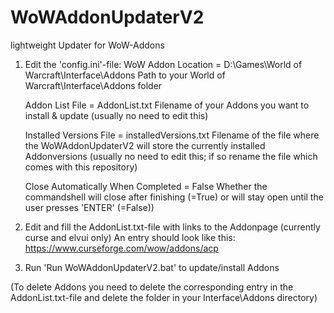 # WoWAddonUpdaterV2
lightweight Updater for WoW-Addons

1) Edit the 'config.ini'-file:
     WoW Addon Location = D:\Games\World of Warcraft\Interface\Addons
         Path to your World of Warcraft\Interface\Addons folder
         
     Addon List File = AddonList.txt
         Filename of your Addons you want to install & update (usually no need to edit this)
         
     Installed Versions File = installedVersions.txt
         Filename of the file where the WoWAddonUpdaterV2 will store the currently installed Addonversions (usually no need to edit this; if so rename the file which comes with this repository)
     
     Close Automatically When Completed = False
         Whether the commandshell will close after finishing (=True) or will stay open until the user presses 'ENTER' (=False))
         
2) Edit and fill the AddonList.txt-file with links to the Addonpage (currently curse and elvui only)
   An entry should look like this:
   https://www.curseforge.com/wow/addons/acp
   
3) Run 'Run WoWAddonUpdaterV2.bat' to update/install Addons

(To delete Addons you need to delete the corresponding entry in the AddonList.txt-file and delete the folder in your Interface\Addons directory)
